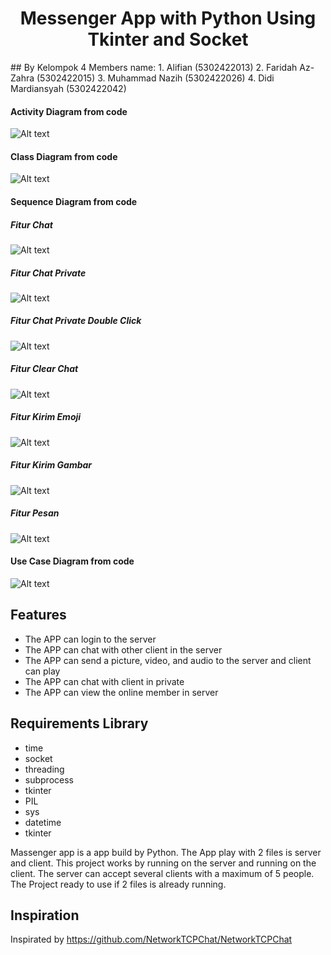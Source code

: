 <h1 align="center">Messenger App with Python Using Tkinter and Socket</h1>
## By Kelompok 4
Members name:
1. Alifian            (5302422013)
2. Faridah Az-Zahra   (5302422015)
3. Muhammad Nazih     (5302422026)
4. Didi Mardiansyah   (5302422042)

#### Activity Diagram from code
![Alt text](https://github.com/Cakra-Angkasa/Project_PBO-Kelompok_4/blob/main/diagram/ACTIVITY_DIAGRAM.drawio.png)

#### Class Diagram from code
![Alt text](https://github.com/Cakra-Angkasa/Project_PBO-Kelompok_4/blob/main/diagram/CLASSDIAGRAM.drawio.png)

#### Sequence Diagram from code
##### Fitur Chat
![Alt text](https://github.com/Cakra-Angkasa/Project_PBO-Kelompok_4/blob/main/diagram/SEQUENCE_FITUR_CHAT.drawio.png)
##### Fitur Chat Private
![Alt text](https://github.com/Cakra-Angkasa/Project_PBO-Kelompok_4/blob/main/diagram/SEQUENCE_FITUR_CHAT_PRIBADI.drawio.png)
##### Fitur Chat Private Double Click
![Alt text](https://github.com/Cakra-Angkasa/Project_PBO-Kelompok_4/blob/main/diagram/SEQUENCE_FITUR_CHAT_PRIBADI_DOUBLE_CLICK.drawio.png)
##### Fitur Clear Chat
![Alt text](https://github.com/Cakra-Angkasa/Project_PBO-Kelompok_4/blob/main/diagram/SEQUENCE_FITUR_CLEAR_CHAT.drawio.png)
##### Fitur Kirim Emoji
![Alt text](https://github.com/Cakra-Angkasa/Project_PBO-Kelompok_4/blob/main/diagram/SEQUENCE_FITUR_KIRIM_EMOJI.drawio.png)
##### Fitur Kirim Gambar
![Alt text](https://github.com/Cakra-Angkasa/Project_PBO-Kelompok_4/blob/main/diagram/SEQUENCE_FITUR_KIRIM_GAMBAR.drawio.png)
##### Fitur Pesan
![Alt text](https://github.com/Cakra-Angkasa/Project_PBO-Kelompok_4/blob/main/diagram/SEQUENCE_FITUR_KIRIM_PESAN.drawio.png)

#### Use Case Diagram from code
![Alt text](https://github.com/Cakra-Angkasa/Project_PBO-Kelompok_4/blob/main/diagram/UCD_DIAGRAM.drawio.png)

## Features

- The APP can login to the server
- The APP can chat with other client in the server
- The APP can send a picture, video, and audio to the server and client can play
- The APP can chat with client in private
- The APP can view the online member in server

## Requirements Library
- time
- socket
- threading
- subprocess
- tkinter
- PIL
- sys
- datetime
- tkinter

Massenger app is a app build by Python. The App play with 2 files is server and client.
This project works by running on the server and running on the client. The server can accept several clients with a maximum of 5 people.
The Project ready to use if 2 files is already running.

## Inspiration
Inspirated by https://github.com/NetworkTCPChat/NetworkTCPChat
